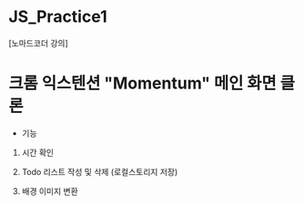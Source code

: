 # JS_Practice1
[노마드코더 강의]

# 크롬 익스텐션 "Momentum" 메인 화면 클론



- 기능

1) 시간 확인

2) Todo 리스트 작성 및 삭제 (로컬스토리지 저장)

3) 배경 이미지 변환